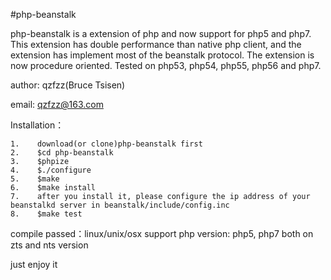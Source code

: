 #php-beanstalk

php-beanstalk is a extension of php and now support for php5 and php7. This extension has double performance than native php client, and the extension has implement most of the beanstalk protocol. The extension is now procedure oriented.
Tested on php53, php54, php55, php56 and php7.

author: qzfzz(Bruce Tsisen)

email: qzfzz@163.com

Installation：

```
1.    download(or clone)php-beanstalk first
2.    $cd php-beanstalk
3.    $phpize
4.    $./configure
5.    $make
6.    $make install
7.    after you install it, please configure the ip address of your beanstalkd server in beanstalk/include/config.inc
8.    $make test
```

compile passed：linux/unix/osx
support php version: php5, php7 both on zts and nts version

just enjoy it
